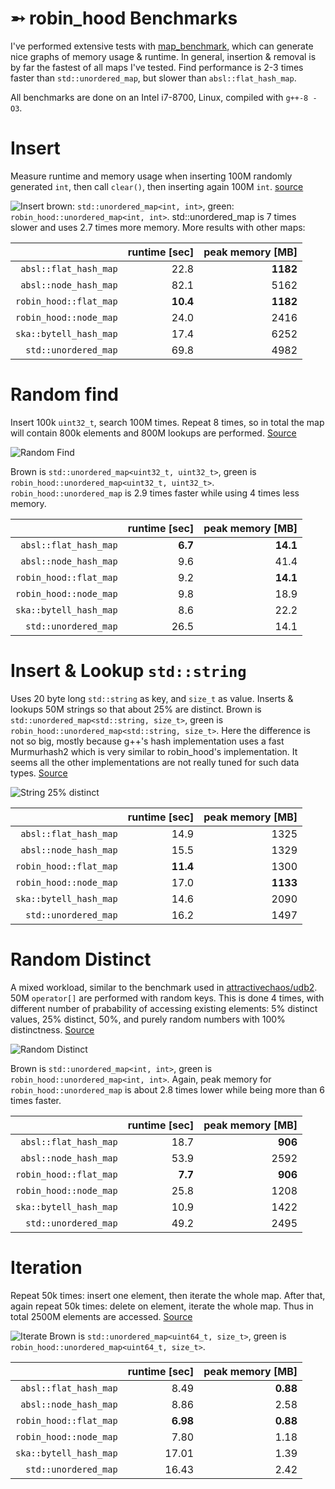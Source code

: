 ➵ robin_hood Benchmarks
=======================

I've performed extensive tests with [map_benchmark](https://github.com/martinus/map_benchmark), which can generate nice graphs of memory usage & runtime. In general, insertion & removal is by far the fastest of all maps I've tested. Find performance is 2-3 times faster than `std::unordered_map`, but slower than `absl::flat_hash_map`.

All benchmarks are done on an Intel i7-8700, Linux, compiled with `g++-8 -O3`.

# Insert
Measure runtime and memory usage when inserting 100M randomly generated `int`, then call `clear()`, then inserting again 100M `int`. [source](https://github.com/martinus/map_benchmark/blob/4f4ed87d1e73082bf1fde5e14e8c24b825c09db9/src/benchmarks/Insert.cpp#L5)

![Insert](insert_int.png)
brown: `std::unordered_map<int, int>`, green: `robin_hood::unordered_map<int, int>`. std::unordered_map is 7 times slower and uses 2.7 times more memory. More results with other maps:

|                           | runtime [sec] | peak memory [MB] |
|--------------------------:|--------------:|-----------------:|
|     `absl::flat_hash_map` |          22.8 |         **1182** |
|     `absl::node_hash_map` |          82.1 |             5162 |
|    `robin_hood::flat_map` |      **10.4** |         **1182** |
|    `robin_hood::node_map` |          24.0 |             2416 |
|    `ska::bytell_hash_map` |          17.4 |             6252 |
|      `std::unordered_map` |          69.8 |             4982 |

# Random find
Insert 100k `uint32_t`, search 100M times. Repeat 8 times, so in total the map will contain 800k elements and 800M lookups are performed. [Source](https://github.com/martinus/map_benchmark/blob/4f4ed87d1e73082bf1fde5e14e8c24b825c09db9/src/benchmarks/RandomFindExisting.cpp#L11)

![Random Find](random_find_existing.png)

Brown is `std::unordered_map<uint32_t, uint32_t>`, green is `robin_hood::unordered_map<uint32_t, uint32_t>`.  `robin_hood::unordered_map` is 2.9 times faster while using 4 times less memory.

|                           | runtime [sec] | peak memory [MB] |
|--------------------------:|--------------:|-----------------:|
|     `absl::flat_hash_map` |       **6.7** |         **14.1** |
|     `absl::node_hash_map` |           9.6 |             41.4 |
|    `robin_hood::flat_map` |           9.2 |         **14.1** |
|    `robin_hood::node_map` |           9.8 |             18.9 |
|    `ska::bytell_hash_map` |           8.6 |             22.2 |
|      `std::unordered_map` |          26.5 |             14.1 |

# Insert & Lookup `std::string`

Uses 20 byte long `std::string` as key, and `size_t` as value. Inserts & lookups 50M strings so that about 25% are distinct. Brown is `std::unordered_map<std::string, size_t>`, green is `robin_hood::unordered_map<std::string, size_t>`. Here the difference is not so big, mostly because g++'s hash implementation uses a fast Murmurhash2 which is very similar to robin_hood's implementation. It seems all the other implementations are not really tuned for such data types. [Source](https://github.com/martinus/map_benchmark/blob/4f4ed87d1e73082bf1fde5e14e8c24b825c09db9/src/benchmarks/Strings.cpp#L44)

![String 25% distinct](string25.png)

|                           | runtime [sec] | peak memory [MB] |
|--------------------------:|--------------:|-----------------:|
|     `absl::flat_hash_map` |          14.9 |             1325 |
|     `absl::node_hash_map` |          15.5 |             1329 |
|    `robin_hood::flat_map` |      **11.4** |             1300 |
|    `robin_hood::node_map` |          17.0 |         **1133** |
|    `ska::bytell_hash_map` |          14.6 |             2090 |
|      `std::unordered_map` |          16.2 |             1497 |

# Random Distinct

A mixed workload, similar to the benchmark used in [attractivechaos/udb2](https://github.com/attractivechaos/udb2). 50M `operator[]` are performed with random keys. This is done 4 times, with different number of prabability of accessing existing elements: 5% distinct values, 25% distinct, 50%, and purely random numbers with 100% distinctness. [Source](https://github.com/martinus/map_benchmark/blob/4f4ed87d1e73082bf1fde5e14e8c24b825c09db9/src/benchmarks/RandomDistinct.cpp#L5)

![Random Distinct](random_distinct2.png)

Brown is `std::unordered_map<int, int>`, green is `robin_hood::unordered_map<int, int>`. Again, peak memory for `robin_hood::unordered_map` is about 2.8 times lower while being more than 6 times faster.

|                           | runtime [sec] | peak memory [MB] |
|--------------------------:|--------------:|-----------------:|
|     `absl::flat_hash_map` |          18.7 |          **906** |
|     `absl::node_hash_map` |          53.9 |             2592 |
|    `robin_hood::flat_map` |       **7.7** |          **906** |
|    `robin_hood::node_map` |          25.8 |             1208 |
|    `ska::bytell_hash_map` |          10.9 |             1422 |
|      `std::unordered_map` |          49.2 |             2495 |

# Iteration

Repeat 50k times: insert one element, then iterate the whole map. After that, again repeat 50k times: delete on element, iterate the whole map. Thus in total 2500M elements are accessed. [Source](https://github.com/martinus/map_benchmark/blob/898a5c6d647df57692a9277d3cd1ed19a865dac4/src/benchmarks/Iterate.cpp#L5)

![Iterate](iterate.png)
Brown is `std::unordered_map<uint64_t, size_t>`, green is `robin_hood::unordered_map<uint64_t, size_t>`. 

|                           | runtime [sec] | peak memory [MB] |
|--------------------------:|--------------:|-----------------:|
|     `absl::flat_hash_map` |          8.49 |         **0.88** |
|     `absl::node_hash_map` |          8.86 |             2.58 |
|    `robin_hood::flat_map` |      **6.98** |         **0.88** |
|    `robin_hood::node_map` |          7.80 |             1.18 |
|    `ska::bytell_hash_map` |         17.01 |             1.39 |
|      `std::unordered_map` |         16.43 |             2.42 |
